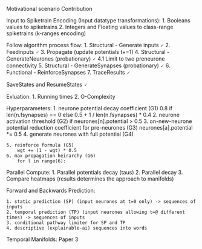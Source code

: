 Motivational scenario
Contribution

Input to Spiketrain Encoding (Input datatype transformations):
    1. Booleans values to spiketrains
    2. Integers and Floating values to class-range spiketrains (k-ranges encoding)

Follow algorithm process flow:
    1. Structural - Generate inputs 🗸
    2. Feedinputs 🗸
    3. Propagate (update potentials t+=1)
    4. Structural - GenerateNeurones (probationary) 🗸
    4.1 Limit to two preneurone connectivity
    5. Structural - GenerateSynapses (probationary) 🗸
    6. Functional - ReinforceSynapses
    7. TraceResults 🗸

SaveStates and ResumeStates 🗸

Evluation:
    1. Running times
    2. O-Complexity

Hyperparameters:
    1. neurone potential decay coefficient (G1)
        0.8 if len(n.fsynapses) == 0 else 0.5 + 1 / len(n.fsynapses) * 0.4
    2. neurone activation threshold (G2)
        if neurones[n].potential > 0.5
    3. on-new-neurone potential reduction coefficient for pre-neurones (G3)
        neurones[a].potential *= 0.5
    4. generate neurones with full potential (G4)
        
    5. reinforce formula (G5)
        wgt += (1 - wgt) * 0.5
    6. max propagation heirarchy (G6)
        for l in range(6):

Parallel Compute:
    1. Parallel potentials decay (taus)
    2. Parallel decay
    3. Compare heatmaps (results determines the approach to manifolds)

Forward and Backwards Prediction:

    1. static prediction (SP) (input neurones at t=0 only) -> sequences of inputs
    2. temporal prediction (TP) (input neurones allowing t=@ different times) -> sequences of inputs
    3. conditional pathway limiter for SP and TP
    4. descriptive (explainable-ai) sequences into words

Temporal Manifolds: 
    Paper 3
